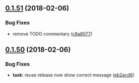 <a name="0.1.51"></a>
## [0.1.51](https://github.com/marceloavf/github-tools-vsts/compare/v0.1.50...v0.1.51) (2018-02-06)


### Bug Fixes

* remove TODO commentary ([c8a8077](https://github.com/marceloavf/github-tools-vsts/commit/c8a8077))

<a name="0.1.50"></a>
## [0.1.50](https://github.com/marceloavf/github-tools-vsts/compare/v0.1.49...v0.1.50) (2018-02-06)


### Bug Fixes

* **task:** reuse release now show correct message ([eb2acd6](https://github.com/marceloavf/github-tools-vsts/commit/eb2acd6))

